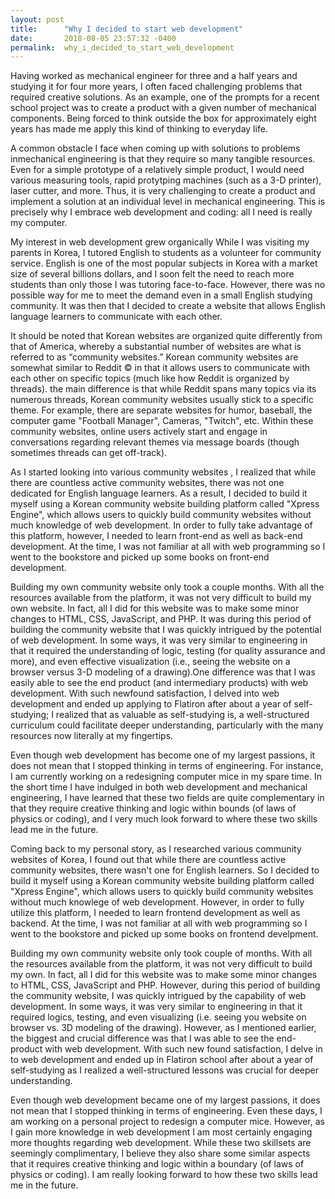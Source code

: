 ```yaml
---
layout: post
title:      "Why I decided to start web development"
date:       2018-08-05 23:57:32 -0400
permalink:  why_i_decided_to_start_web_development
---
```



Having worked as mechanical engineer for three and a half years and studying it for four more years, I often faced challenging problems that required creative solutions. As an example, one of the prompts for a recent school project was to create a product with a given number of mechanical components. Being forced to think outside the box for approximately eight years has made me apply this kind of thinking to everyday life.

A common obstacle I face when coming up with solutions to problems inmechanical engineering is that they require so many tangible resources. Even for a simple prototype of a relatively simple product, I would need various measuring tools, rapid protytping machines (such as a 3-D printer), laser cutter,  and more. Thus, it is very challenging to create a product and implement a solution at an individual level in mechanical engineering. This is precisely why I embrace web development and coding: all I need is really my computer. 

My interest in web development grew organically While I was visiting my parents in Korea, I tutored English to students as a volunteer for community service. English is one of the most popular subjects in Korea with a market size of several billions dollars, and I soon felt the need to reach more students than only those I was tutoring face-to-face. However, there was no possible way for me to meet the demand even in a small English studying community. It was then that I decided to create a website that allows English language learners to communicate with each other. 

It should be noted that Korean websites are organized quite differently from that of America, whereby a substantial number of websites are what is referred to as “community websites.” Korean community websites are somewhat similar to Reddit ©  in that it allows users to communicate with each other on specific topics (much like how Reddit is organized by threads). the main difference is that while Reddit spans many topics via its numerous threads, Korean community websites usually stick to a specific theme. For example, there are separate websites for humor, baseball, the computer game "Football Manager", Cameras, "Twitch", etc. Within these community websites, online users actively start and engage in conversations regarding relevant themes via message boards (though sometimes threads can get off-track). 

As I started looking into various community websites , I realized that while there are countless active community websites, there was not one dedicated for English language learners. As a result,  I decided to build it myself using a Korean community website building platform called "Xpress Engine", which allows users to quickly build community websites without much knowledge of web development. In order to fully take advantage of this platform, however, I needed to learn front-end as well as back-end development. At the time, I was not familiar at all with web programming so I went to the bookstore and picked up some books on front-end development.

Building my own community website only took a couple months. With all the resources available from the platform, it was not very difficult to build my own website. In fact, all I did for this website was to make some minor changes to HTML, CSS, JavaScript, and PHP. It was during this period of building the community website that I was quickly intrigued by the potential of web development. In some ways, it was very similar to engineering in that it required the understanding of logic, testing (for quality assurance and more), and even effective visualization (i.e.,  seeing the  website on a browser versus 3-D modeling of a drawing).One difference was that I was easily able to see the end product (and intermediary products) with web development. With such newfound satisfaction, I delved into web development and ended up applying to Flatiron after about a year of self-studying; I realized that as valuable as self-studying is, a well-structured curriculum  could facilitate deeper understanding, particularly with the many resources now literally at my fingertips.

Even though web development has become one of my largest passions, it does not mean that I stopped thinking in terms of engineering. For instance, I am currently working on a redesigning computer mice in my spare time.  In the short time I have indulged in both web development and mechanical engineering, I have learned that these two fields are quite complementary in that they require creative thinking and logic within bounds (of laws of physics or coding), and I very much look forward to where these two skills lead me in the future.


Coming back to my personal story, as I researched various community websites of Korea, I found out that while there are countless active community websites, there wasn't one for English learners. So I decided to build it myself using a Korean community website building platform called "Xpress Engine", which allows users to quickly build community websites without much knowlege of web development. However, in order to fully utilize this platform, I needed to learn frontend development as well as backend. At the time, I was not familiar at all with web programming so I went to the bookstore and picked up some books on frontend develpment.

Building my own community website only took couple of months. With all the resources available from the platform, it was not very difficult to build my own. In fact, all I did for this website was to make some minor changes to HTML, CSS, JavaScript and PHP. However, during this period of building the community website, I was quickly intrigued by the capability of web development. In some ways, it was very similar to engineering in that it required logics, testing, and even visualizing (i.e. seeing you website on browser vs. 3D modeling of the drawing). However, as I mentioned earlier, the biggest and crucial difference was that I was able to see the end-product with web development. With such new found satisfaction, I delve in to web development and ended up in Flatiron school after  about a year of self-studying as I realized a well-structured lessons was crucial for deeper understanding.

Even though web development became one of my largest passions, it does not mean that I stopped thinking in terms of engineering. Even these days, I am working on a personal project to redesign a computer mice. However, as I gain more knowledge in web development I am most certainly engaging more thoughts regarding web development. While these two skillsets are seemingly complimentary, I believe they also share some similar aspects that it requires creative thinking and logic within a boundary (of laws of physics or coding). I am really looking forward to how these two skills lead me in the future.
